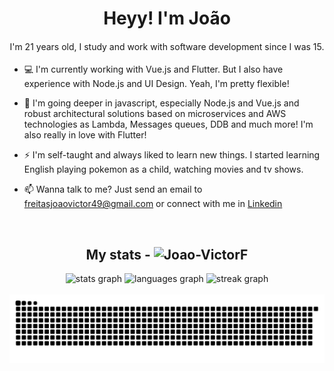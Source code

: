 <h1 style="text-align: center;">
Heyy! I'm João
</h1>

<h4 style="text-align: center; font-weight: 400;">
 I'm 21 years old, I study and work with software development since I was 15.
<br>
</h4>

- 💻 I'm currently working with Vue.js and Flutter. But I also have experience with Node.js and UI Design. Yeah, I'm pretty flexible!

- 🌱 I'm going deeper in javascript, especially Node.js and Vue.js and robust architectural solutions based on microservices and AWS technologies as Lambda, Messages queues, DDB and much more! I'm also really in love with Flutter!

- ⚡ I'm self-taught and always liked to learn new things. I started learning English playing pokemon as a child, watching movies and tv shows.

- 📫 Wanna talk to me? Just send an email to freitasjoaovictor49@gmail.com or connect with me in [Linkedin](https://www.linkedin.com/in/joaovictorfreitas/)
<br>

<h2 style="text-align: center;">
My stats - 
<img src="https://komarev.com/ghpvc/?username=Joao-VictorF" alt="Joao-VictorF" />
</h2>

<div align="center">
  <img src="https://github-readme-stats.vercel.app/api?username=Joao-VictorF&hide_title=false&hide_rank=true&show_icons=true&include_all_commits=true&count_private=true&disable_animations=false&theme=vue&locale=en&hide_border=false&order=1" height="150" alt="stats graph"  />
 <img src="https://github-readme-stats.vercel.app/api/top-langs?username=Joao-VictorF&locale=en&hide_title=false&layout=compact&card_width=320&langs_count=5&theme=vue&hide_border=false&order=2" height="150" alt="languages graph"  />
 <img src="https://streak-stats.demolab.com?user=Joao-VictorF&locale=en&mode=weekly&theme=vue&hide_border=false&border_radius=5&order=3" height="150" alt="streak graph"  />
 <br><br>
</div>

<div align="center">
  <img src="https://raw.githubusercontent.com/Joao-VictorF/Joao-VictorF/output/snake.svg" alt="Snake animation" />
</div>
